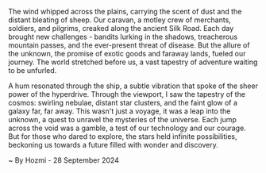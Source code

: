 
The wind whipped across the plains, carrying the scent of dust and the distant bleating of sheep. Our caravan, a motley crew of merchants, soldiers, and pilgrims, creaked along the ancient Silk Road. Each day brought new challenges - bandits lurking in the shadows, treacherous mountain passes, and the ever-present threat of disease. But the allure of the unknown, the promise of exotic goods and faraway lands, fueled our journey. The world stretched before us, a vast tapestry of adventure waiting to be unfurled.

A hum resonated through the ship, a subtle vibration that spoke of the sheer power of the hyperdrive. Through the viewport, I saw the tapestry of the cosmos: swirling nebulae, distant star clusters, and the faint glow of a galaxy far, far away. This wasn't just a voyage, it was a leap into the unknown, a quest to unravel the mysteries of the universe. Each jump across the void was a gamble, a test of our technology and our courage. But for those who dared to explore, the stars held infinite possibilities, beckoning us towards a future filled with wonder and discovery. 

~ By Hozmi - 28 September 2024
